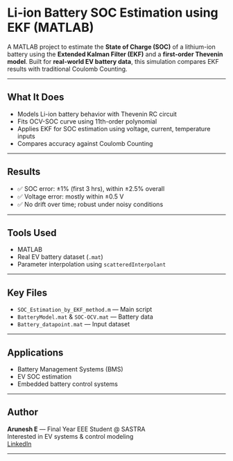 # Li-ion Battery SOC Estimation using EKF (MATLAB)

A MATLAB project to estimate the **State of Charge (SOC)** of a lithium-ion battery using the **Extended Kalman Filter (EKF)** and a **first-order Thevenin model**. Built for **real-world EV battery data**, this simulation compares EKF results with traditional Coulomb Counting.

---

## What It Does

- Models Li-ion battery behavior with Thevenin RC circuit
- Fits OCV-SOC curve using 11th-order polynomial
- Applies EKF for SOC estimation using voltage, current, temperature inputs
- Compares accuracy against Coulomb Counting

---

## Results

- ✅ SOC error: ±1% (first 3 hrs), within ±2.5% overall  
- ✅ Voltage error: mostly within ±0.5 V  
- ✅ No drift over time; robust under noisy conditions

---

## Tools Used

- MATLAB
- Real EV battery dataset (`.mat`)
- Parameter interpolation using `scatteredInterpolant`

---

## Key Files

- `SOC_Estimation_by_EKF_method.m` — Main script  
- `BatteryModel.mat` & `SOC-OCV.mat` — Battery data  
- `Battery_datapoint.mat` — Input dataset

---

## Applications

- Battery Management Systems (BMS)
- EV SOC estimation
- Embedded battery control systems

---

##  Author

**Arunesh E** — Final Year EEE Student @ SASTRA  
Interested in EV systems & control modeling  
[LinkedIn](https://www.linkedin.com/in/arunesh33/)


---

